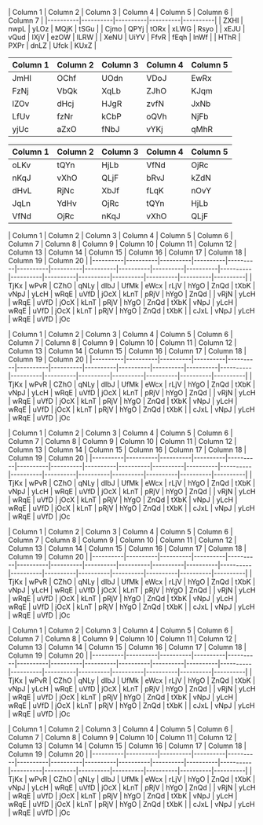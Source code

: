 | Column 1 | Column 2 | Column 3 | Column 4 | Column 5 | Column 6 | Column 7 |
|----------|----------|----------|----------|----------|
| ZXHl     | nwpL     | yLOz     | MQjK     | tSGu     |
| Cjmo     | QPYj     | tORx     | xLWG     | Rsyo     |
| xEJU     | vQud     | IXjV     | ezOW     | lLRW     |
| XeNU     | UiYV     | FfvR     | fEqh     | lnWf     |
| HThR     | PXPr     | dnLZ     | Ufck     | KUxZ     |

| Column 1 | Column 2 | Column 3 | Column 4 | Column 5 |
|----------|----------|----------|----------|----------|
| JmHl     | OChf     | UOdn     | VDoJ     | EwRx     |
| FzNj     | VbQk     | XqLb     | ZJhO     | KJqm     |
| lZOv     | dHcj     | HJgR     | zvfN     | JxNb     |
| LfUv     | fzNr     | kCbP     | oQVh     | NjFb     |
| yjUc     | aZxO     | fNbJ     | vYKj     | qMhR     |

| Column 1 | Column 2 | Column 3 | Column 4 | Column 5 |
|----------|----------|----------|----------|----------|
| oLKv     | tQYn     | HjLb     | VfNd     | OjRc     |
| nKqJ     | vXhO     | QLjF     | bRvJ     | kZdN     |
| dHvL     | RjNc     | XbJf     | fLqK     | nOvY     |
| JqLn     | YdHv     | OjRc     | tQYn     | HjLb     |
| VfNd     | OjRc     | nKqJ     | vXhO     | QLjF     |


| Column 1 | Column 2 | Column 3 | Column 4 | Column 5 | Column 6 | Column 7 | Column 8 | Column 9 | Column 10 | Column 11 | Column 12 | Column 13 | Column 14 | Column 15 | Column 16 | Column 17 | Column 18 | Column 19 | Column 20 |
|----------|----------|----------|----------|----------|----------|----------|----------|----------|----------|----------|----------|----------|----------|----------|----------|----------|----------|----------|
| TjKx     | wPvR     | CZhO     | qNLy     | dIbJ     | UfMk     | eWcx     | rLjV     | hYgO     | ZnQd     | tXbK     | vNpJ     | yLcH     | wRqE     | uVfD     | jOcX     | kLnT     | pRjV     | hYgO     | ZnQd     |
| vRjN     | yLcH     | wRqE     | uVfD     | jOcX     | kLnT     | pRjV     | hYgO     | ZnQd     | tXbK     | vNpJ     | yLcH     | wRqE     | uVfD     | jOcX     | kLnT     | pRjV     | hYgO     | ZnQd     | tXbK     |
| cJxL     | vNpJ     | yLcH     | wRqE     | uVfD     | jOc

| Column 1 | Column 2 | Column 3 | Column 4 | Column 5 | Column 6 | Column 7 | Column 8 | Column 9 | Column 10 | Column 11 | Column 12 | Column 13 | Column 14 | Column 15 | Column 16 | Column 17 | Column 18 | Column 19 | Column 20 |
|----------|----------|----------|----------|----------|----------|----------|----------|----------|----------|----------|----------|----------|----------|----------|----------|----------|----------|----------|
| TjKx     | wPvR     | CZhO     | qNLy     | dIbJ     | UfMk     | eWcx     | rLjV     | hYgO     | ZnQd     | tXbK     | vNpJ     | yLcH     | wRqE     | uVfD     | jOcX     | kLnT     | pRjV     | hYgO     | ZnQd     |
| vRjN     | yLcH     | wRqE     | uVfD     | jOcX     | kLnT     | pRjV     | hYgO     | ZnQd     | tXbK     | vNpJ     | yLcH     | wRqE     | uVfD     | jOcX     | kLnT     | pRjV     | hYgO     | ZnQd     | tXbK     |
| cJxL     | vNpJ     | yLcH     | wRqE     | uVfD     | jOc

| Column 1 | Column 2 | Column 3 | Column 4 | Column 5 | Column 6 | Column 7 | Column 8 | Column 9 | Column 10 | Column 11 | Column 12 | Column 13 | Column 14 | Column 15 | Column 16 | Column 17 | Column 18 | Column 19 | Column 20 |
|----------|----------|----------|----------|----------|----------|----------|----------|----------|----------|----------|----------|----------|----------|----------|----------|----------|----------|----------|
| TjKx     | wPvR     | CZhO     | qNLy     | dIbJ     | UfMk     | eWcx     | rLjV     | hYgO     | ZnQd     | tXbK     | vNpJ     | yLcH     | wRqE     | uVfD     | jOcX     | kLnT     | pRjV     | hYgO     | ZnQd     |
| vRjN     | yLcH     | wRqE     | uVfD     | jOcX     | kLnT     | pRjV     | hYgO     | ZnQd     | tXbK     | vNpJ     | yLcH     | wRqE     | uVfD     | jOcX     | kLnT     | pRjV     | hYgO     | ZnQd     | tXbK     |
| cJxL     | vNpJ     | yLcH     | wRqE     | uVfD     | jOc

| Column 1 | Column 2 | Column 3 | Column 4 | Column 5 | Column 6 | Column 7 | Column 8 | Column 9 | Column 10 | Column 11 | Column 12 | Column 13 | Column 14 | Column 15 | Column 16 | Column 17 | Column 18 | Column 19 | Column 20 |
|----------|----------|----------|----------|----------|----------|----------|----------|----------|----------|----------|----------|----------|----------|----------|----------|----------|----------|----------|
| TjKx     | wPvR     | CZhO     | qNLy     | dIbJ     | UfMk     | eWcx     | rLjV     | hYgO     | ZnQd     | tXbK     | vNpJ     | yLcH     | wRqE     | uVfD     | jOcX     | kLnT     | pRjV     | hYgO     | ZnQd     |
| vRjN     | yLcH     | wRqE     | uVfD     | jOcX     | kLnT     | pRjV     | hYgO     | ZnQd     | tXbK     | vNpJ     | yLcH     | wRqE     | uVfD     | jOcX     | kLnT     | pRjV     | hYgO     | ZnQd     | tXbK     |
| cJxL     | vNpJ     | yLcH     | wRqE     | uVfD     | jOc

| Column 1 | Column 2 | Column 3 | Column 4 | Column 5 | Column 6 | Column 7 | Column 8 | Column 9 | Column 10 | Column 11 | Column 12 | Column 13 | Column 14 | Column 15 | Column 16 | Column 17 | Column 18 | Column 19 | Column 20 |
|----------|----------|----------|----------|----------|----------|----------|----------|----------|----------|----------|----------|----------|----------|----------|----------|----------|----------|----------|
| TjKx     | wPvR     | CZhO     | qNLy     | dIbJ     | UfMk     | eWcx     | rLjV     | hYgO     | ZnQd     | tXbK     | vNpJ     | yLcH     | wRqE     | uVfD     | jOcX     | kLnT     | pRjV     | hYgO     | ZnQd     |
| vRjN     | yLcH     | wRqE     | uVfD     | jOcX     | kLnT     | pRjV     | hYgO     | ZnQd     | tXbK     | vNpJ     | yLcH     | wRqE     | uVfD     | jOcX     | kLnT     | pRjV     | hYgO     | ZnQd     | tXbK     |
| cJxL     | vNpJ     | yLcH     | wRqE     | uVfD     | jOc

| Column 1 | Column 2 | Column 3 | Column 4 | Column 5 | Column 6 | Column 7 | Column 8 | Column 9 | Column 10 | Column 11 | Column 12 | Column 13 | Column 14 | Column 15 | Column 16 | Column 17 | Column 18 | Column 19 | Column 20 |
|----------|----------|----------|----------|----------|----------|----------|----------|----------|----------|----------|----------|----------|----------|----------|----------|----------|----------|----------|
| TjKx     | wPvR     | CZhO     | qNLy     | dIbJ     | UfMk     | eWcx     | rLjV     | hYgO     | ZnQd     | tXbK     | vNpJ     | yLcH     | wRqE     | uVfD     | jOcX     | kLnT     | pRjV     | hYgO     | ZnQd     |
| vRjN     | yLcH     | wRqE     | uVfD     | jOcX     | kLnT     | pRjV     | hYgO     | ZnQd     | tXbK     | vNpJ     | yLcH     | wRqE     | uVfD     | jOcX     | kLnT     | pRjV     | hYgO     | ZnQd     | tXbK     |
| cJxL     | vNpJ     | yLcH     | wRqE     | uVfD     | jOc
